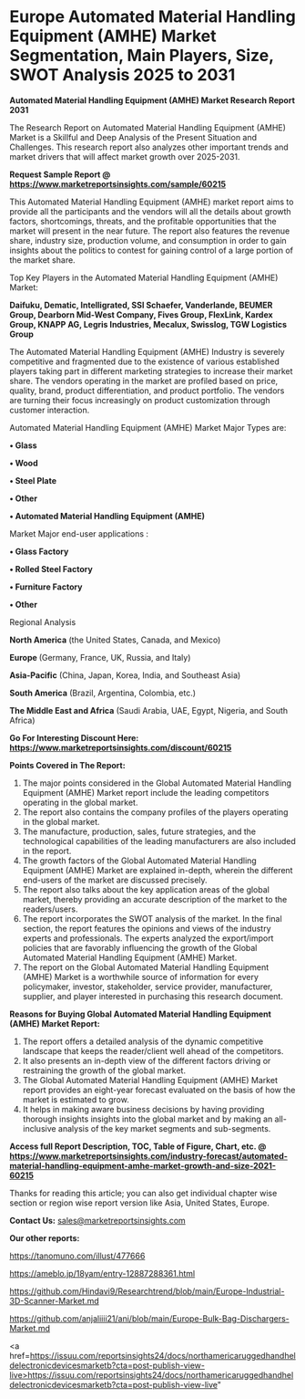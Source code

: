  # Europe Automated Material Handling Equipment (AMHE) Market Segmentation, Main Players, Size, SWOT Analysis 2025 to 2031

<strong>Automated Material Handling Equipment (AMHE) Market Research Report 2031</strong>

The Research Report on Automated Material Handling Equipment (AMHE) Market is a Skillful and Deep Analysis of the Present Situation and Challenges. This research report also analyzes other important trends and market drivers that will affect market growth over 2025-2031.

<strong>Request Sample Report @ <a href=https://www.marketreportsinsights.com/sample/60215>https://www.marketreportsinsights.com/sample/60215</a></strong>

This Automated Material Handling Equipment (AMHE) market report aims to provide all the participants and the vendors will all the details about growth factors, shortcomings, threats, and the profitable opportunities that the market will present in the near future. The report also features the revenue share, industry size, production volume, and consumption in order to gain insights about the politics to contest for gaining control of a large portion of the market share.

Top Key Players in the Automated Material Handling Equipment (AMHE) Market:

<strong>Daifuku, Dematic, Intelligrated, SSI Schaefer, Vanderlande, BEUMER Group, Dearborn Mid-West Company, Fives Group, FlexLink, Kardex Group, KNAPP AG, Legris Industries, Mecalux, Swisslog, TGW Logistics Group</strong>

The Automated Material Handling Equipment (AMHE) Industry is severely competitive and fragmented due to the existence of various established players taking part in different marketing strategies to increase their market share. The vendors operating in the market are profiled based on price, quality, brand, product differentiation, and product portfolio. The vendors are turning their focus increasingly on product customization through customer interaction.

Automated Material Handling Equipment (AMHE) Market Major Types are:

<strong>• Glass

• Wood

• Steel Plate

• Other

• Automated Material Handling Equipment (AMHE)</strong>

Market Major end-user applications :

<strong>• Glass Factory

• Rolled Steel Factory

• Furniture Factory

• Other</strong>

Regional Analysis

</u><strong><b>North America</b></strong> (the United States, Canada, and Mexico)

<strong><b>Europe </b></strong>(Germany, France, UK, Russia, and Italy)

<strong><b>Asia-Pacific</b></strong> (China, Japan, Korea, India, and Southeast Asia)

<strong><b>South America</b></strong> (Brazil, Argentina, Colombia, etc.)

<strong><b>The Middle East and Africa</b></strong> (Saudi Arabia, UAE, Egypt, Nigeria, and South Africa)

<strong>Go For Interesting Discount Here: <a href=https://www.marketreportsinsights.com/discount/60215>https://www.marketreportsinsights.com/discount/60215</a></strong>

<strong>Points Covered in The Report:</strong>
<ol>
  <li>The major points considered in the Global Automated Material Handling Equipment (AMHE) Market report include the leading competitors operating in the global market.</li>
  <li>The report also contains the company profiles of the players operating in the global market.</li>
  <li>The manufacture, production, sales, future strategies, and the technological capabilities of the leading manufacturers are also included in the report.</li>
  <li>The growth factors of the Global Automated Material Handling Equipment (AMHE) Market are explained in-depth, wherein the different end-users of the market are discussed precisely.</li>
  <li>The report also talks about the key application areas of the global market, thereby providing an accurate description of the market to the readers/users.</li>
  <li>The report incorporates the SWOT analysis of the market. In the final section, the report features the opinions and views of the industry experts and professionals. The experts analyzed the export/import policies that are favorably influencing the growth of the Global Automated Material Handling Equipment (AMHE) Market.</li>
  <li>The report on the Global Automated Material Handling Equipment (AMHE) Market is a worthwhile source of information for every policymaker, investor, stakeholder, service provider, manufacturer, supplier, and player interested in purchasing this research document.</li>
</ol>
<strong>Reasons for Buying Global Automated Material Handling Equipment (AMHE) Market Report:</strong>

<ol>
  <li>The report offers a detailed analysis of the dynamic competitive landscape that keeps the reader/client well ahead of the competitors.</li>
  <li>It also presents an in-depth view of the different factors driving or restraining the growth of the global market.</li>
  <li>The Global Automated Material Handling Equipment (AMHE) Market report provides an eight-year forecast evaluated on the basis of how the market is estimated to grow.</li>
  <li>It helps in making aware business decisions by having providing thorough insights insights into the global market and by making an all-inclusive analysis of the key market segments and sub-segments.</li>
</ol>
<strong>Access full Report Description, TOC, Table of Figure, Chart, etc. @ <a href=https://www.marketreportsinsights.com/industry-forecast/automated-material-handling-equipment-amhe-market-growth-and-size-2021-60215>https://www.marketreportsinsights.com/industry-forecast/automated-material-handling-equipment-amhe-market-growth-and-size-2021-60215</a></strong>


Thanks for reading this article; you can also get individual chapter wise section or region wise report version like Asia, United States, Europe.

<strong>Contact Us:</strong>
sales@marketreportsinsights.com

<strong>Our other reports:</strong>

<a href=https://tanomuno.com/illust/477666>https://tanomuno.com/illust/477666</a>

<a href=https://ameblo.jp/18yam/entry-12887288361.html>https://ameblo.jp/18yam/entry-12887288361.html</a>

<a href=https://github.com/Hindavi9/Researchtrend/blob/main/Europe-Industrial-3D-Scanner-Market.md>https://github.com/Hindavi9/Researchtrend/blob/main/Europe-Industrial-3D-Scanner-Market.md</a>

<a href=https://github.com/anjaliiii21/ani/blob/main/Europe-Bulk-Bag-Dischargers-Market.md>https://github.com/anjaliiii21/ani/blob/main/Europe-Bulk-Bag-Dischargers-Market.md</a>

<a href=https://issuu.com/reportsinsights24/docs/northamericaruggedhandheldelectronicdevicesmarketb?cta=post-publish-view-live>https://issuu.com/reportsinsights24/docs/northamericaruggedhandheldelectronicdevicesmarketb?cta=post-publish-view-live</a>"
